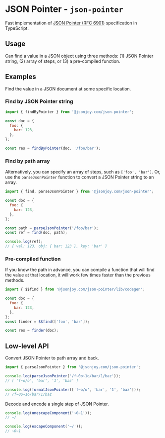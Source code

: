 # JSON Pointer - `json-pointer`

Fast implementation of [JSON Pointer (RFC 6901)][json-pointer]
specification in TypeScript.

[json-pointer]: https://tools.ietf.org/html/rfc6901


## Usage

Can find a value in a JSON object using three methods: (1) JSON Pointer string,
(2) array of steps, or (3) a pre-compiled function.


## Examples

Find the value in a JSON document at some specific location.


### Find by JSON Pointer string

```js
import { findByPointer } from '@jsonjoy.com/json-pointer';

const doc = {
  foo: {
    bar: 123,
  },
};

const res = findByPointer(doc, '/foo/bar');
```


### Find by path array

Alternatively, you can specify an array of steps, such as `['foo', 'bar']`. Or,
use the `parseJsonPointer` function to convert a JSON Pointer string to an array.

```js
import { find, parseJsonPointer } from '@jsonjoy.com/json-pointer';

const doc = {
  foo: {
    bar: 123,
  },
};

const path = parseJsonPointer('/foo/bar');
const ref = find(doc, path);

console.log(ref);
// { val: 123, obj: { bar: 123 }, key: 'bar' }
```


### Pre-compiled function

If you know the path in advance, you can compile a function that will find the
value at that location, it will work few times faster than the previous methods.

```js
import { $$find } from '@jsonjoy.com/json-pointer/lib/codegen';

const doc = {
  foo: {
    bar: 123,
  },
};
const finder = $$find(['foo', 'bar']);

const res = finder(doc);
```


## Low-level API

Convert JSON Pointer to path array and back.

```js
import { parseJsonPointer } from '@jsonjoy.com/json-pointer';

console.log(parseJsonPointer('/f~0o~1o/bar/1/baz'));
// [ 'f~o/o', 'bar', '1', 'baz' ]

console.log(formatJsonPointer(['f~o/o', 'bar', '1', 'baz']));
// /f~0o~1o/bar/1/baz
```

Decode and encode a single step of JSON Pointer.

```js
console.log(unescapeComponent('~0~1'));
// ~/

console.log(escapeComponent('~/'));
// ~0~1
```
